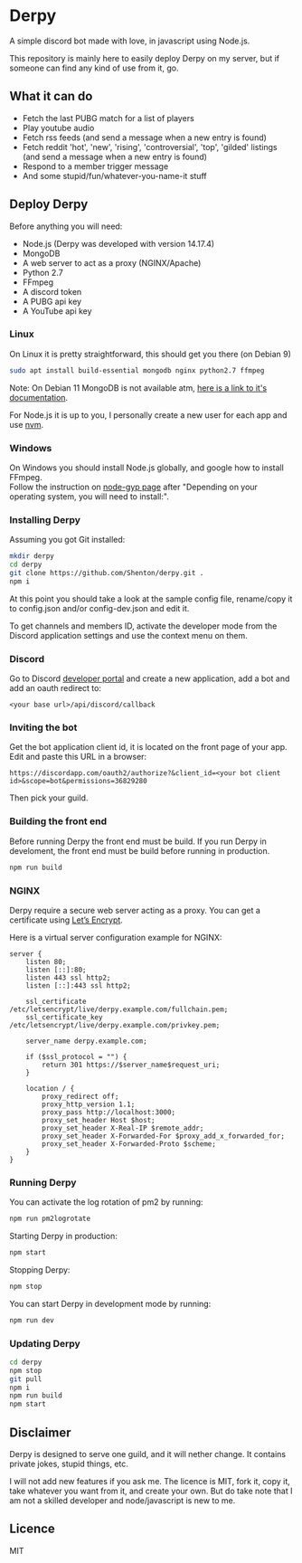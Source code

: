 # Derpy
A simple discord bot made with love, in javascript using Node.js.

This repository is mainly here to easily deploy Derpy on my server, but if someone can find any kind of use from it, go.

## What it can do
* Fetch the last PUBG match for a list of players
* Play youtube audio
* Fetch rss feeds (and send a message when a new entry is found)
* Fetch reddit 'hot', 'new', 'rising', 'controversial', 'top', 'gilded' listings (and send a message when a new entry is found)
* Respond to a member trigger message
* And some stupid/fun/whatever-you-name-it stuff

## Deploy Derpy
Before anything you will need:
* Node.js (Derpy was developed with version 14.17.4)
* MongoDB
* A web server to act as a proxy (NGINX/Apache)
* Python 2.7
* FFmpeg
* A discord token
* A PUBG api key
* A YouTube api key

### Linux
On Linux it is pretty straightforward, this should get you there (on Debian 9)
```bash
sudo apt install build-essential mongodb nginx python2.7 ffmpeg
```
Note: On Debian 11 MongoDB is not available atm, [here is a link to it's documentation](https://docs.mongodb.com/manual/tutorial/install-mongodb-on-debian/).

For Node.js it is up to you, I personally create a new user for each app and use [nvm](https://github.com/nvm-sh/nvm).

### Windows
On Windows you should install Node.js globally, and google how to install FFmpeg.  
Follow the instruction on [node-gyp page](https://www.npmjs.com/package/node-gyp) after "Depending on your operating system, you will need to install:".

### Installing Derpy
Assuming you got Git installed:
```bash
mkdir derpy
cd derpy
git clone https://github.com/Shenton/derpy.git .
npm i
```
At this point you should take a look at the sample config file, rename/copy it to config.json and/or config-dev.json and edit it.

To get channels and members ID, activate the developer mode from the Discord application settings and use the context menu on them.

### Discord
Go to Discord [developer portal](https://discordapp.com/developers/applications/) and create a new application, add a bot and add an oauth redirect to:
```
<your base url>/api/discord/callback
```

### Inviting the bot
Get the bot application client id, it is located on the front page of your app. Edit and paste this URL in a browser:
```
https://discordapp.com/oauth2/authorize?&client_id=<your bot client id>&scope=bot&permissions=36829280
```
Then pick your guild.


### Building the front end
Before running Derpy the front end must be build. If you run Derpy in develoment, the front end must be build before running in production.
```bash
npm run build
```

### NGINX
Derpy require a secure web server acting as a proxy. You can get a certificate using [Let’s Encrypt](https://letsencrypt.org/).

Here is a virtual server configuration example for NGINX:
```nginx
server {
    listen 80;
    listen [::]:80;
    listen 443 ssl http2;
    listen [::]:443 ssl http2;

    ssl_certificate /etc/letsencrypt/live/derpy.example.com/fullchain.pem;
    ssl_certificate_key /etc/letsencrypt/live/derpy.example.com/privkey.pem;

    server_name derpy.example.com;

    if ($ssl_protocol = "") {
        return 301 https://$server_name$request_uri;
    }

    location / {
        proxy_redirect off;
        proxy_http_version 1.1;
        proxy_pass http://localhost:3000;
        proxy_set_header Host $host;
        proxy_set_header X-Real-IP $remote_addr;
        proxy_set_header X-Forwarded-For $proxy_add_x_forwarded_for;
        proxy_set_header X-Forwarded-Proto $scheme;
    }
}
```

### Running Derpy
You can activate the log rotation of pm2 by running:
```bash
npm run pm2logrotate
```
Starting Derpy in production:
```bash
npm start
```
Stopping Derpy:
```bash
npm stop
```
You can start Derpy in development mode by running:
```bash
npm run dev
```

### Updating Derpy
```bash
cd derpy
npm stop
git pull
npm i
npm run build
npm start
```

## Disclaimer
Derpy is designed to serve one guild, and it will nether change. It contains private jokes, stupid things, etc.

I will not add new features if you ask me. The licence is MIT, fork it, copy it, take whatever you want from it, and create your own. But do take note that I am not a skilled developer and node/javascript is new to me.

## Licence
MIT
